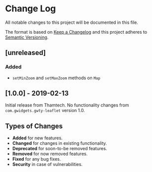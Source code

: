 Change Log
==========

All notable changes to this project will be documented in this file.

The format is based on [Keep a Changelog](http://keepachangelog.com/)
and this project adheres to [Semantic Versioning](http://semver.org).


[unreleased]
------------

### Added
* `setMinZoom` and `setMaxZoom` methods on `Map`


[1.0.0] - 2019-02-13
--------------------

Initial release from Thamtech. No functionality changes from
`com.gwidgets.gwty-leaflet` version 1.0.


Types of Changes
----------------

* **Added** for new features.
* **Changed** for changes in existing functionality.
* **Deprecated** for soon-to-be removed features.
* **Removed** for now removed features.
* **Fixed** for any bug fixes.
* **Security** in case of vulnerabilities.
